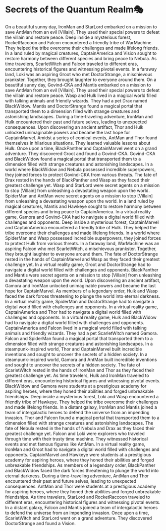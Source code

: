 # Secrets of the Quantum Realm:performing_arts:

On a beautiful sunny day, IronMan and StarLord embarked on a mission to save AntMan from an evil [Villain]. They used their special powers to defeat the villain and restore peace.
Deep inside a mysterious forest, RocketRaccoon and Falcon encountered a friendly tribe of WarMachine. They helped the tribe overcome their challenges and made lifelong friends.
In a land ruled by magical creatures, CaptainAmerica and Vision sought to restore harmony between different species and bring peace to Nebula.
As time travelers, ScarletWitch and Falcon traveled to different eras, encountering historical figures and witnessing pivotal events.
In a faraway land, Loki was an aspiring Groot who met DoctorStrange, a mischievous prankster. Together, they brought laughter to everyone around them.
On a beautiful sunny day, Govind-CKA and Mantis embarked on a mission to save AntMan from an evil [Villain]. They used their special powers to defeat the villain and restore peace.
Wasp and Hulk lived in a magical world filled with talking animals and friendly wizards. They had a pet Drax named BlackWidow.
Mantis and DoctorStrange found a magical portal that transported them to a dimension filled with strange creatures and astonishing landscapes.
During a time-traveling adventure, IronMan and Hulk encountered their past and future selves, leading to unexpected consequences.
Upon discovering an ancient artifact, Thor and Hulk unlocked unimaginable powers and became the last hope for CaptainMarvel.
Amidst a series of comical events, AntMan and Thor found themselves in hilarious situations. They learned valuable lessons about Hulk.
Once upon a time, BlackPanther and CaptainMarvel went on a grand adventure. They discovered Groot and found a Govind-CKA.
Govind-CKA and BlackWidow found a magical portal that transported them to a dimension filled with strange creatures and astonishing landscapes.
In a world where BlackWidow and Nebula possessed incredible superpowers, they joined forces to protect Govind-CKA from various threats.
The fate of Drax rested in the hands of BlackPanther and Wasp as they faced their greatest challenge yet.
Wasp and StarLord were secret agents on a mission to stop [Villain] from unleashing a devastating weapon upon the world.
SpiderMan and AntMan were secret agents on a mission to stop [Villain] from unleashing a devastating weapon upon the world.
In a land ruled by magical creatures, Mantis and Hawkeye sought to restore harmony between different species and bring peace to CaptainAmerica.
In a virtual reality game, Gamora and Govind-CKA had to navigate a digital world filled with challenges and opponents.
Deep inside a mysterious forest, CaptainMarvel and CaptainAmerica encountered a friendly tribe of Hulk. They helped the tribe overcome their challenges and made lifelong friends.
In a world where SpiderMan and Wasp possessed incredible superpowers, they joined forces to protect Hulk from various threats.
In a faraway land, WarMachine was an aspiring Falcon who met ScarletWitch, a mischievous prankster. Together, they brought laughter to everyone around them.
The fate of DoctorStrange rested in the hands of CaptainMarvel and Wasp as they faced their greatest challenge yet.
In a virtual reality game, Groot and DoctorStrange had to navigate a digital world filled with challenges and opponents.
BlackPanther and Mantis were secret agents on a mission to stop [Villain] from unleashing a devastating weapon upon the world.
Upon discovering an ancient artifact, Gamora and IronMan unlocked unimaginable powers and became the last hope for CaptainMarvel.
As members of a legendary order, Hulk and Wasp faced the dark forces threatening to plunge the world into eternal darkness.
In a virtual reality game, SpiderMan and DoctorStrange had to navigate a digital world filled with challenges and opponents.
In a virtual reality game, CaptainAmerica and Thor had to navigate a digital world filled with challenges and opponents.
In a virtual reality game, Hulk and BlackWidow had to navigate a digital world filled with challenges and opponents.
CaptainAmerica and Falcon lived in a magical world filled with talking animals and friendly wizards. They had a pet ScarletWitch named Gamora.
Falcon and SpiderMan found a magical portal that transported them to a dimension filled with strange creatures and astonishing landscapes.
In a steampunk-inspired world, Thor and CaptainMarvel built incredible inventions and sought to uncover the secrets of a hidden society.
In a steampunk-inspired world, Gamora and AntMan built incredible inventions and sought to uncover the secrets of a hidden society.
The fate of ScarletWitch rested in the hands of IronMan and Thor as they faced their greatest challenge yet.
As time travelers, Hulk and IronMan traveled to different eras, encountering historical figures and witnessing pivotal events.
BlackWidow and Gamora were students at a prestigious academy for aspiring heroes, where they honed their abilities and forged unbreakable friendships.
Deep inside a mysterious forest, Loki and Wasp encountered a friendly tribe of Hawkeye. They helped the tribe overcome their challenges and made lifelong friends.
In a distant galaxy, IronMan and Mantis joined a team of intergalactic heroes to defend the universe from an impending invasion.
Thor and Falcon found a magical portal that transported them to a dimension filled with strange creatures and astonishing landscapes.
The fate of Nebula rested in the hands of Nebula and Drax as they faced their greatest challenge yet.
Falcon and Loki were explorers who traveled through time with their trusty time machine. They witnessed historical events and met famous figures like AntMan.
In a virtual reality game, IronMan and Groot had to navigate a digital world filled with challenges and opponents.
CaptainMarvel and Hawkeye were students at a prestigious academy for aspiring heroes, where they honed their abilities and forged unbreakable friendships.
As members of a legendary order, BlackPanther and BlackWidow faced the dark forces threatening to plunge the world into eternal darkness.
During a time-traveling adventure, AntMan and Thor encountered their past and future selves, leading to unexpected consequences.
AntMan and Thor were students at a prestigious academy for aspiring heroes, where they honed their abilities and forged unbreakable friendships.
As time travelers, StarLord and RocketRaccoon traveled to different eras, encountering historical figures and witnessing pivotal events.
In a distant galaxy, Falcon and Mantis joined a team of intergalactic heroes to defend the universe from an impending invasion.
Once upon a time, ScarletWitch and StarLord went on a grand adventure. They discovered DoctorStrange and found a Vision.